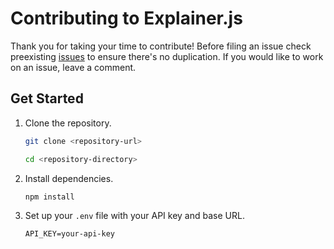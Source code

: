# Contributing to Explainer.js

Thank you for taking your time to contribute! Before filing an issue check preexisting [issues](https://github.com/aamfahim/explainer.js/issues) to ensure there's no duplication. If you would like to work on an issue, leave a comment.

## Get Started

1. Clone the repository.

   ```bash
   git clone <repository-url>
   ```

   ```bash
   cd <repository-directory>
   ```

2. Install dependencies.

   ```bash
   npm install
   ```

3. Set up your `.env` file with your API key and base URL.

   ```.env
   API_KEY=your-api-key
   ```
